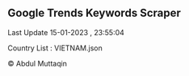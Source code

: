 

## Google Trends Keywords Scraper 
 
Last Update 15-01-2023 , 23:55:04

Country List :
VIETNAM.json



© Abdul Muttaqin 
